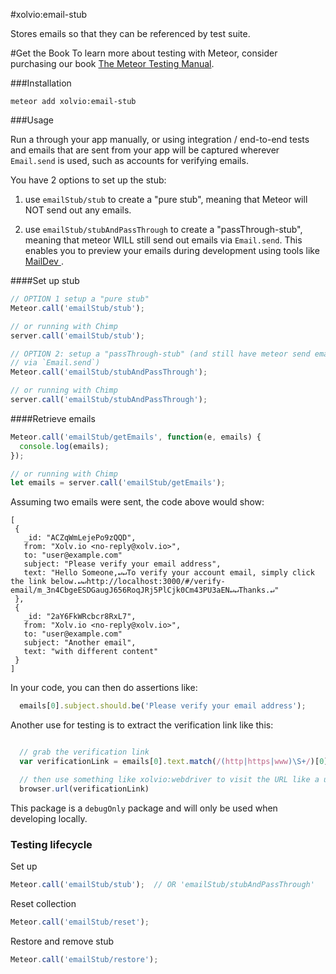 #xolvio:email-stub

Stores emails so that they can be referenced by test suite.

#Get the Book
To learn more about testing with Meteor, consider purchasing our book [The Meteor Testing Manual](http://www.meteortesting.com/?utm_source=inbox-stub&utm_medium=banner&utm_campaign=inbox-stub).

###Installation

`meteor add xolvio:email-stub`


###Usage

Run a through your app manually, or using integration / end-to-end tests and
emails that are sent from your app will be captured wherever `Email.send` is
used, such as accounts for verifying emails.

You have 2 options to set up the stub:

1. use `emailStub/stub` to create a "pure stub", meaning that Meteor will NOT
send out any emails.

2. use `emailStub/stubAndPassThrough` to create a "passThrough-stub", meaning
that meteor WILL still send out emails via `Email.send`. This enables you to
preview your emails during development using tools like
[MailDev ](https://github.com/djfarrelly/MailDev).

####Set up stub
```javascript
// OPTION 1 setup a "pure stub"
Meteor.call('emailStub/stub');

// or running with Chimp
server.call('emailStub/stub');

// OPTION 2: setup a "passThrough-stub" (and still have meteor send emails
// via `Email.send`)
Meteor.call('emailStub/stubAndPassThrough');

// or running with Chimp
server.call('emailStub/stubAndPassThrough');
```

####Retrieve emails
```javascript
Meteor.call('emailStub/getEmails', function(e, emails) {
  console.log(emails);
});

// or running with Chimp
let emails = server.call('emailStub/getEmails');
```

Assuming two emails were sent, the code above would show:

```
[
 {
   _id: "ACZqWmLejePo9zQQD",
   from: "Xolv.io <no-reply@xolv.io>",
   to: "user@example.com"
   subject: "Please verify your email address",
   text: "Hello Someone,↵↵To verify your account email, simply click the link below.↵↵http://localhost:3000/#/verify-email/m_3n4CbgeESDGaugJ656RoqJRj5PlCjk0Cm43PU3aEN↵↵Thanks.↵"
 },
 {
   _id: "2aY6FkWRcbcr8RxL7",
   from: "Xolv.io <no-reply@xolv.io>",
   to: "user@example.com"
   subject: "Another email",
   text: "with different content"
 }
]
```

In your code, you can then do assertions like:

```javascript
  emails[0].subject.should.be('Please verify your email address');
```

Another use for testing is to extract the verification link like this:

```javascript

  // grab the verification link
  var verificationLink = emails[0].text.match(/(http|https|www)\S+/)[0];

  // then use something like xolvio:webdriver to visit the URL like a user would
  browser.url(verificationLink)
```

This package is a `debugOnly` package and will only be used when developing
locally.

### Testing lifecycle
Set up
```javascript
Meteor.call('emailStub/stub');  // OR 'emailStub/stubAndPassThrough'
```

Reset collection
```javascript
Meteor.call('emailStub/reset');
```

Restore and remove stub
```javascript
Meteor.call('emailStub/restore');
```
